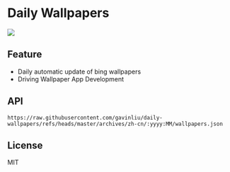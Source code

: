 # Daily Wallpapers
  
![](https://www.bing.com/th?id=OHR.HorseheadRock_ZH-CN9319651125_UHD.jpg)

## Feature

- Daily automatic update of bing wallpapers
- Driving Wallpaper App Development

## API

```
https://raw.githubusercontent.com/gavinliu/daily-wallpapers/refs/heads/master/archives/zh-cn/:yyyy:MM/wallpapers.json
```

## License

MIT
  